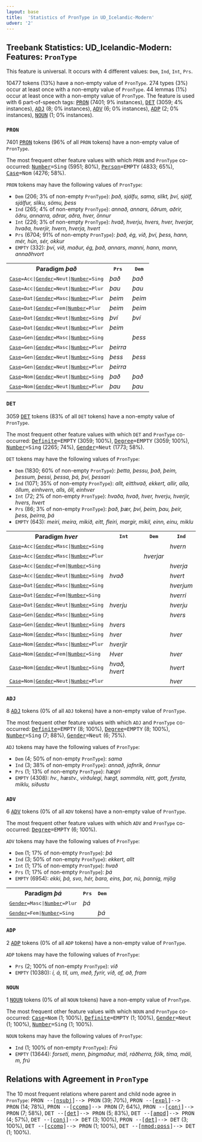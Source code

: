 ```yaml
---
layout: base
title:  'Statistics of PronType in UD_Icelandic-Modern'
udver: '2'
---
```


## Treebank Statistics: UD_Icelandic-Modern: Features: `PronType`

This feature is universal.
It occurs with 4 different values: `Dem`, `Ind`, `Int`, `Prs`.

10477 tokens (13%) have a non-empty value of `PronType`.
274 types (3%) occur at least once with a non-empty value of `PronType`.
44 lemmas (1%) occur at least once with a non-empty value of `PronType`.
The feature is used with 6 part-of-speech tags: <tt><a href="is_modern-pos-PRON.html">PRON</a></tt> (7401; 9% instances), <tt><a href="is_modern-pos-DET.html">DET</a></tt> (3059; 4% instances), <tt><a href="is_modern-pos-ADJ.html">ADJ</a></tt> (8; 0% instances), <tt><a href="is_modern-pos-ADV.html">ADV</a></tt> (6; 0% instances), <tt><a href="is_modern-pos-ADP.html">ADP</a></tt> (2; 0% instances), <tt><a href="is_modern-pos-NOUN.html">NOUN</a></tt> (1; 0% instances).

### `PRON`

7401 <tt><a href="is_modern-pos-PRON.html">PRON</a></tt> tokens (96% of all `PRON` tokens) have a non-empty value of `PronType`.

The most frequent other feature values with which `PRON` and `PronType` co-occurred: <tt><a href="is_modern-feat-Number.html">Number</a></tt><tt>=Sing</tt> (5951; 80%), <tt><a href="is_modern-feat-Person.html">Person</a></tt><tt>=EMPTY</tt> (4833; 65%), <tt><a href="is_modern-feat-Case.html">Case</a></tt><tt>=Nom</tt> (4276; 58%).

`PRON` tokens may have the following values of `PronType`:

* `Dem` (206; 3% of non-empty `PronType`): <em>það, sjálfu, sama, slíkt, því, sjálf, sjálfur, slíku, sömu, þess</em>
* `Ind` (265; 4% of non-empty `PronType`): <em>annað, annars, öðrum, aðrir, öðru, annarra, aðrar, aðra, hver, önnur</em>
* `Int` (226; 3% of non-empty `PronType`): <em>hvað, hverju, hvers, hver, hverjar, hvaða, hverjir, hvern, hverja, hvert</em>
* `Prs` (6704; 91% of non-empty `PronType`): <em>það, ég, við, því, þess, hann, mér, hún, sér, okkur</em>
* `EMPTY` (332): <em>því, við, maður, ég, það, annars, manni, hann, mann, annaðhvort</em>

<table>
  <tr><th>Paradigm <i>það</i></th><th><tt>Prs</tt></th><th><tt>Dem</tt></th></tr>
  <tr><td><tt><tt><a href="is_modern-feat-Case.html">Case</a></tt><tt>=Acc</tt>|<tt><a href="is_modern-feat-Gender.html">Gender</a></tt><tt>=Neut</tt>|<tt><a href="is_modern-feat-Number.html">Number</a></tt><tt>=Sing</tt></tt></td><td><em>það</em></td><td><em>það</em></td></tr>
  <tr><td><tt><tt><a href="is_modern-feat-Case.html">Case</a></tt><tt>=Acc</tt>|<tt><a href="is_modern-feat-Gender.html">Gender</a></tt><tt>=Neut</tt>|<tt><a href="is_modern-feat-Number.html">Number</a></tt><tt>=Plur</tt></tt></td><td><em>þau</em></td><td><em>þau</em></td></tr>
  <tr><td><tt><tt><a href="is_modern-feat-Case.html">Case</a></tt><tt>=Dat</tt>|<tt><a href="is_modern-feat-Gender.html">Gender</a></tt><tt>=Masc</tt>|<tt><a href="is_modern-feat-Number.html">Number</a></tt><tt>=Plur</tt></tt></td><td><em>þeim</em></td><td><em>þeim</em></td></tr>
  <tr><td><tt><tt><a href="is_modern-feat-Case.html">Case</a></tt><tt>=Dat</tt>|<tt><a href="is_modern-feat-Gender.html">Gender</a></tt><tt>=Fem</tt>|<tt><a href="is_modern-feat-Number.html">Number</a></tt><tt>=Plur</tt></tt></td><td><em>þeim</em></td><td><em>þeim</em></td></tr>
  <tr><td><tt><tt><a href="is_modern-feat-Case.html">Case</a></tt><tt>=Dat</tt>|<tt><a href="is_modern-feat-Gender.html">Gender</a></tt><tt>=Neut</tt>|<tt><a href="is_modern-feat-Number.html">Number</a></tt><tt>=Sing</tt></tt></td><td><em>því</em></td><td><em>því</em></td></tr>
  <tr><td><tt><tt><a href="is_modern-feat-Case.html">Case</a></tt><tt>=Dat</tt>|<tt><a href="is_modern-feat-Gender.html">Gender</a></tt><tt>=Neut</tt>|<tt><a href="is_modern-feat-Number.html">Number</a></tt><tt>=Plur</tt></tt></td><td><em>þeim</em></td><td></td></tr>
  <tr><td><tt><tt><a href="is_modern-feat-Case.html">Case</a></tt><tt>=Gen</tt>|<tt><a href="is_modern-feat-Gender.html">Gender</a></tt><tt>=Masc</tt>|<tt><a href="is_modern-feat-Number.html">Number</a></tt><tt>=Sing</tt></tt></td><td></td><td><em>þess</em></td></tr>
  <tr><td><tt><tt><a href="is_modern-feat-Case.html">Case</a></tt><tt>=Gen</tt>|<tt><a href="is_modern-feat-Gender.html">Gender</a></tt><tt>=Masc</tt>|<tt><a href="is_modern-feat-Number.html">Number</a></tt><tt>=Plur</tt></tt></td><td><em>þeirra</em></td><td></td></tr>
  <tr><td><tt><tt><a href="is_modern-feat-Case.html">Case</a></tt><tt>=Gen</tt>|<tt><a href="is_modern-feat-Gender.html">Gender</a></tt><tt>=Neut</tt>|<tt><a href="is_modern-feat-Number.html">Number</a></tt><tt>=Sing</tt></tt></td><td><em>þess</em></td><td><em>þess</em></td></tr>
  <tr><td><tt><tt><a href="is_modern-feat-Case.html">Case</a></tt><tt>=Gen</tt>|<tt><a href="is_modern-feat-Gender.html">Gender</a></tt><tt>=Neut</tt>|<tt><a href="is_modern-feat-Number.html">Number</a></tt><tt>=Plur</tt></tt></td><td><em>þeirra</em></td><td></td></tr>
  <tr><td><tt><tt><a href="is_modern-feat-Case.html">Case</a></tt><tt>=Nom</tt>|<tt><a href="is_modern-feat-Gender.html">Gender</a></tt><tt>=Neut</tt>|<tt><a href="is_modern-feat-Number.html">Number</a></tt><tt>=Sing</tt></tt></td><td><em>það</em></td><td><em>það</em></td></tr>
  <tr><td><tt><tt><a href="is_modern-feat-Case.html">Case</a></tt><tt>=Nom</tt>|<tt><a href="is_modern-feat-Gender.html">Gender</a></tt><tt>=Neut</tt>|<tt><a href="is_modern-feat-Number.html">Number</a></tt><tt>=Plur</tt></tt></td><td><em>þau</em></td><td><em>þau</em></td></tr>
</table>

### `DET`

3059 <tt><a href="is_modern-pos-DET.html">DET</a></tt> tokens (83% of all `DET` tokens) have a non-empty value of `PronType`.

The most frequent other feature values with which `DET` and `PronType` co-occurred: <tt><a href="is_modern-feat-Definite.html">Definite</a></tt><tt>=EMPTY</tt> (3059; 100%), <tt><a href="is_modern-feat-Degree.html">Degree</a></tt><tt>=EMPTY</tt> (3059; 100%), <tt><a href="is_modern-feat-Number.html">Number</a></tt><tt>=Sing</tt> (2265; 74%), <tt><a href="is_modern-feat-Gender.html">Gender</a></tt><tt>=Neut</tt> (1773; 58%).

`DET` tokens may have the following values of `PronType`:

* `Dem` (1830; 60% of non-empty `PronType`): <em>þetta, þessu, það, þeim, þessum, þessi, þessa, þá, því, þessari</em>
* `Ind` (1071; 35% of non-empty `PronType`): <em>allt, eitthvað, ekkert, allir, alla, öllum, einhvern, alls, öll, einhver</em>
* `Int` (72; 2% of non-empty `PronType`): <em>hvaða, hvað, hver, hverju, hverjir, hvers, hvert</em>
* `Prs` (86; 3% of non-empty `PronType`): <em>það, þær, því, þeim, þau, þeir, þess, þeirra, þá</em>
* `EMPTY` (643): <em>meiri, meira, mikið, eitt, fleiri, margir, mikil, einn, einu, miklu</em>

<table>
  <tr><th>Paradigm <i>hver</i></th><th><tt>Int</tt></th><th><tt>Dem</tt></th><th><tt>Ind</tt></th></tr>
  <tr><td><tt><tt><a href="is_modern-feat-Case.html">Case</a></tt><tt>=Acc</tt>|<tt><a href="is_modern-feat-Gender.html">Gender</a></tt><tt>=Masc</tt>|<tt><a href="is_modern-feat-Number.html">Number</a></tt><tt>=Sing</tt></tt></td><td></td><td></td><td><em>hvern</em></td></tr>
  <tr><td><tt><tt><a href="is_modern-feat-Case.html">Case</a></tt><tt>=Acc</tt>|<tt><a href="is_modern-feat-Gender.html">Gender</a></tt><tt>=Masc</tt>|<tt><a href="is_modern-feat-Number.html">Number</a></tt><tt>=Plur</tt></tt></td><td></td><td><em>hverjar</em></td><td></td></tr>
  <tr><td><tt><tt><a href="is_modern-feat-Case.html">Case</a></tt><tt>=Acc</tt>|<tt><a href="is_modern-feat-Gender.html">Gender</a></tt><tt>=Fem</tt>|<tt><a href="is_modern-feat-Number.html">Number</a></tt><tt>=Sing</tt></tt></td><td></td><td></td><td><em>hverja</em></td></tr>
  <tr><td><tt><tt><a href="is_modern-feat-Case.html">Case</a></tt><tt>=Acc</tt>|<tt><a href="is_modern-feat-Gender.html">Gender</a></tt><tt>=Neut</tt>|<tt><a href="is_modern-feat-Number.html">Number</a></tt><tt>=Sing</tt></tt></td><td><em>hvað</em></td><td></td><td><em>hvert</em></td></tr>
  <tr><td><tt><tt><a href="is_modern-feat-Case.html">Case</a></tt><tt>=Dat</tt>|<tt><a href="is_modern-feat-Gender.html">Gender</a></tt><tt>=Masc</tt>|<tt><a href="is_modern-feat-Number.html">Number</a></tt><tt>=Sing</tt></tt></td><td></td><td></td><td><em>hverjum</em></td></tr>
  <tr><td><tt><tt><a href="is_modern-feat-Case.html">Case</a></tt><tt>=Dat</tt>|<tt><a href="is_modern-feat-Gender.html">Gender</a></tt><tt>=Fem</tt>|<tt><a href="is_modern-feat-Number.html">Number</a></tt><tt>=Sing</tt></tt></td><td></td><td></td><td><em>hverri</em></td></tr>
  <tr><td><tt><tt><a href="is_modern-feat-Case.html">Case</a></tt><tt>=Dat</tt>|<tt><a href="is_modern-feat-Gender.html">Gender</a></tt><tt>=Neut</tt>|<tt><a href="is_modern-feat-Number.html">Number</a></tt><tt>=Sing</tt></tt></td><td><em>hverju</em></td><td></td><td><em>hverju</em></td></tr>
  <tr><td><tt><tt><a href="is_modern-feat-Case.html">Case</a></tt><tt>=Gen</tt>|<tt><a href="is_modern-feat-Gender.html">Gender</a></tt><tt>=Masc</tt>|<tt><a href="is_modern-feat-Number.html">Number</a></tt><tt>=Sing</tt></tt></td><td></td><td></td><td><em>hvers</em></td></tr>
  <tr><td><tt><tt><a href="is_modern-feat-Case.html">Case</a></tt><tt>=Gen</tt>|<tt><a href="is_modern-feat-Gender.html">Gender</a></tt><tt>=Neut</tt>|<tt><a href="is_modern-feat-Number.html">Number</a></tt><tt>=Sing</tt></tt></td><td><em>hvers</em></td><td></td><td></td></tr>
  <tr><td><tt><tt><a href="is_modern-feat-Case.html">Case</a></tt><tt>=Nom</tt>|<tt><a href="is_modern-feat-Gender.html">Gender</a></tt><tt>=Masc</tt>|<tt><a href="is_modern-feat-Number.html">Number</a></tt><tt>=Sing</tt></tt></td><td><em>hver</em></td><td></td><td><em>hver</em></td></tr>
  <tr><td><tt><tt><a href="is_modern-feat-Case.html">Case</a></tt><tt>=Nom</tt>|<tt><a href="is_modern-feat-Gender.html">Gender</a></tt><tt>=Masc</tt>|<tt><a href="is_modern-feat-Number.html">Number</a></tt><tt>=Plur</tt></tt></td><td><em>hverjir</em></td><td></td><td></td></tr>
  <tr><td><tt><tt><a href="is_modern-feat-Case.html">Case</a></tt><tt>=Nom</tt>|<tt><a href="is_modern-feat-Gender.html">Gender</a></tt><tt>=Fem</tt>|<tt><a href="is_modern-feat-Number.html">Number</a></tt><tt>=Sing</tt></tt></td><td><em>Hver</em></td><td></td><td><em>hver</em></td></tr>
  <tr><td><tt><tt><a href="is_modern-feat-Case.html">Case</a></tt><tt>=Nom</tt>|<tt><a href="is_modern-feat-Gender.html">Gender</a></tt><tt>=Neut</tt>|<tt><a href="is_modern-feat-Number.html">Number</a></tt><tt>=Sing</tt></tt></td><td><em>hvað, hvert</em></td><td></td><td><em>hvert</em></td></tr>
  <tr><td><tt><tt><a href="is_modern-feat-Case.html">Case</a></tt><tt>=Nom</tt>|<tt><a href="is_modern-feat-Gender.html">Gender</a></tt><tt>=Neut</tt>|<tt><a href="is_modern-feat-Number.html">Number</a></tt><tt>=Plur</tt></tt></td><td></td><td></td><td><em>hver</em></td></tr>
</table>

### `ADJ`

8 <tt><a href="is_modern-pos-ADJ.html">ADJ</a></tt> tokens (0% of all `ADJ` tokens) have a non-empty value of `PronType`.

The most frequent other feature values with which `ADJ` and `PronType` co-occurred: <tt><a href="is_modern-feat-Definite.html">Definite</a></tt><tt>=EMPTY</tt> (8; 100%), <tt><a href="is_modern-feat-Degree.html">Degree</a></tt><tt>=EMPTY</tt> (8; 100%), <tt><a href="is_modern-feat-Number.html">Number</a></tt><tt>=Sing</tt> (7; 88%), <tt><a href="is_modern-feat-Gender.html">Gender</a></tt><tt>=Neut</tt> (6; 75%).

`ADJ` tokens may have the following values of `PronType`:

* `Dem` (4; 50% of non-empty `PronType`): <em>sama</em>
* `Ind` (3; 38% of non-empty `PronType`): <em>annað, jafnrík, önnur</em>
* `Prs` (1; 13% of non-empty `PronType`): <em>hægri</em>
* `EMPTY` (4308): <em>hv., hæstv., virðulegi, hægt, sammála, rétt, gott, fyrsta, miklu, síðustu</em>

### `ADV`

6 <tt><a href="is_modern-pos-ADV.html">ADV</a></tt> tokens (0% of all `ADV` tokens) have a non-empty value of `PronType`.

The most frequent other feature values with which `ADV` and `PronType` co-occurred: <tt><a href="is_modern-feat-Degree.html">Degree</a></tt><tt>=EMPTY</tt> (6; 100%).

`ADV` tokens may have the following values of `PronType`:

* `Dem` (1; 17% of non-empty `PronType`): <em>þá</em>
* `Ind` (3; 50% of non-empty `PronType`): <em>ekkert, allt</em>
* `Int` (1; 17% of non-empty `PronType`): <em>hvað</em>
* `Prs` (1; 17% of non-empty `PronType`): <em>þá</em>
* `EMPTY` (6954): <em>ekki, þá, svo, hér, bara, eins, þar, nú, þannig, mjög</em>

<table>
  <tr><th>Paradigm <i>þá</i></th><th><tt>Prs</tt></th><th><tt>Dem</tt></th></tr>
  <tr><td><tt><tt><a href="is_modern-feat-Gender.html">Gender</a></tt><tt>=Masc</tt>|<tt><a href="is_modern-feat-Number.html">Number</a></tt><tt>=Plur</tt></tt></td><td><em>þá</em></td><td></td></tr>
  <tr><td><tt><tt><a href="is_modern-feat-Gender.html">Gender</a></tt><tt>=Fem</tt>|<tt><a href="is_modern-feat-Number.html">Number</a></tt><tt>=Sing</tt></tt></td><td></td><td><em>þá</em></td></tr>
</table>

### `ADP`

2 <tt><a href="is_modern-pos-ADP.html">ADP</a></tt> tokens (0% of all `ADP` tokens) have a non-empty value of `PronType`.

`ADP` tokens may have the following values of `PronType`:

* `Prs` (2; 100% of non-empty `PronType`): <em>við</em>
* `EMPTY` (10380): <em>í, á, til, um, með, fyrir, við, af, að, fram</em>

### `NOUN`

1 <tt><a href="is_modern-pos-NOUN.html">NOUN</a></tt> tokens (0% of all `NOUN` tokens) have a non-empty value of `PronType`.

The most frequent other feature values with which `NOUN` and `PronType` co-occurred: <tt><a href="is_modern-feat-Case.html">Case</a></tt><tt>=Nom</tt> (1; 100%), <tt><a href="is_modern-feat-Definite.html">Definite</a></tt><tt>=EMPTY</tt> (1; 100%), <tt><a href="is_modern-feat-Gender.html">Gender</a></tt><tt>=Neut</tt> (1; 100%), <tt><a href="is_modern-feat-Number.html">Number</a></tt><tt>=Sing</tt> (1; 100%).

`NOUN` tokens may have the following values of `PronType`:

* `Ind` (1; 100% of non-empty `PronType`): <em>Frú</em>
* `EMPTY` (13644): <em>forseti, menn, þingmaður, mál, ráðherra, fólk, tíma, máli, m, frú</em>

## Relations with Agreement in `PronType`

The 10 most frequent relations where parent and child node agree in `PronType`:
<tt>PRON --[<tt><a href="is_modern-dep-nsubj.html">nsubj</a></tt>]--> PRON</tt> (39; 70%),
<tt>PRON --[<tt><a href="is_modern-dep-expl.html">expl</a></tt>]--> PRON</tt> (14; 78%),
<tt>PRON --[<tt><a href="is_modern-dep-ccomp.html">ccomp</a></tt>]--> PRON</tt> (7; 64%),
<tt>PRON --[<tt><a href="is_modern-dep-conj.html">conj</a></tt>]--> PRON</tt> (7; 58%),
<tt>DET --[<tt><a href="is_modern-dep-det.html">det</a></tt>]--> PRON</tt> (5; 83%),
<tt>DET --[<tt><a href="is_modern-dep-amod.html">amod</a></tt>]--> PRON</tt> (4; 57%),
<tt>DET --[<tt><a href="is_modern-dep-conj.html">conj</a></tt>]--> DET</tt> (3; 100%),
<tt>PRON --[<tt><a href="is_modern-dep-det.html">det</a></tt>]--> DET</tt> (3; 100%),
<tt>DET --[<tt><a href="is_modern-dep-ccomp.html">ccomp</a></tt>]--> PRON</tt> (1; 100%),
<tt>DET --[<tt><a href="is_modern-dep-nmod-poss.html">nmod:poss</a></tt>]--> DET</tt> (1; 100%).

